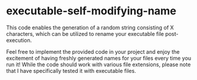 # executable-self-modifying-name
This code enables the generation of a random string consisting of X characters, which can be utilized to rename your executable file post-execution.

Feel free to implement the provided code in your project and enjoy the excitement of having freshly generated names for your files every time you run it! While the code should work with various file extensions, please note that I have specifically tested it with executable files.
